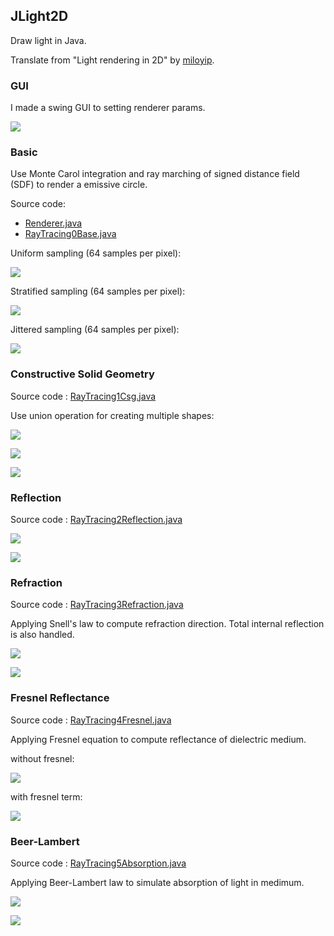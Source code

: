 ## JLight2D

Draw light in Java.

Translate from "Light rendering in 2D" by [miloyip](https://github.com/miloyip/light2d).

### GUI

I made a swing GUI to setting renderer params.

![](screenshots/00_SettingDialog.png)

### Basic

Use Monte Carol integration and ray marching of signed distance field (SDF) to render a emissive circle.

Source code: 

* [Renderer.java](https://github.com/jmecn/JLight2d/blob/master/src/main/java/net/jmecn/Renderer.java)
* [RayTracing0Base.java](https://github.com/jmecn/JLight2d/blob/master/src/main/java/net/jmecn/renderer/RayTracing0Base.java)

Uniform sampling (64 samples per pixel):

![](screenshots/01_Uniform_64.png)

Stratified sampling (64 samples per pixel):

![](screenshots/02_Stratified_64.png)

Jittered sampling (64 samples per pixel):

![](screenshots/03_Jittered_64.png)

### Constructive Solid Geometry

Source code : [RayTracing1Csg.java](https://github.com/jmecn/JLight2d/blob/master/src/main/java/net/jmecn/renderer/RayTracing1Csg.java)

Use union operation for creating multiple shapes:

![](screenshots/04_Csg_Capsule.png)

![](screenshots/05_Csg_Triangle.png)

![](screenshots/06_Csg_Moon.png)

### Reflection

Source code : [RayTracing2Reflection.java](https://github.com/jmecn/JLight2d/blob/master/src/main/java/net/jmecn/renderer/RayTracing2Reflection.java)

![](screenshots/07_Reflection.png)

![](screenshots/07_Reflection2.png)

### Refraction

Source code : [RayTracing3Refraction.java](https://github.com/jmecn/JLight2d/blob/master/src/main/java/net/jmecn/renderer/RayTracing3Refraction.java)

Applying Snell's law to compute refraction direction. Total internal reflection is also handled.

![](screenshots/08_Refraction.png)

![](screenshots/09_Refraction_ConvexLens.png)


### Fresnel Reflectance

Source code : [RayTracing4Fresnel.java](https://github.com/jmecn/JLight2d/blob/master/src/main/java/net/jmecn/renderer/RayTracing4Fresnel.java)

Applying Fresnel equation to compute reflectance of dielectric medium.

without fresnel:

![](screenshots/10_Refraction_ConvexLens.png)

with fresnel term:

![](screenshots/11_Fresnel_ConvexLens.png)

### Beer-Lambert

Source code : [RayTracing5Absorption.java](https://github.com/jmecn/JLight2d/blob/master/src/main/java/net/jmecn/renderer/RayTracing5Absorption.java)

Applying Beer-Lambert law to simulate absorption of light in medimum.

![](12_Absorption_ConvexLens.png)

![](13_Absorption_Ngon.png)